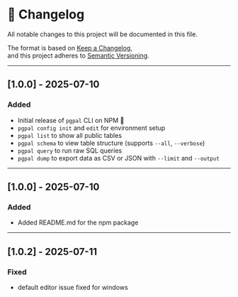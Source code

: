 # 📜 Changelog

All notable changes to this project will be documented in this file.

The format is based on [Keep a Changelog](https://keepachangelog.com/en/1.0.0/),  
and this project adheres to [Semantic Versioning](https://semver.org/).

---

## [1.0.0] - 2025-07-10

### Added
- Initial release of `pgpal` CLI on NPM 🎉
- `pgpal config init` and `edit` for environment setup
- `pgpal list` to show all public tables
- `pgpal schema` to view table structure (supports `--all`, `--verbose`)
- `pgpal query` to run raw SQL queries
- `pgpal dump` to export data as CSV or JSON with `--limit` and `--output`

---
## [1.0.0] - 2025-07-10

### Added
- Added README.md for the npm package 
---
## [1.0.2] - 2025-07-11

### Fixed
- default editor issue fixed for windows 
